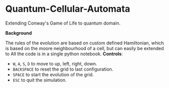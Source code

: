# Quantum-Cellular-Automata
Extending Conway's Game of Life to quantum domain. <br>

**Background**


The rules of the evolution are based on custom defined Hamiltonian, which is based on the moore neighbourhood of a cell, but can easily be extended to All the code is in a single python notebook.
**Controls**:
- <code>W</code>, <code>A</code>, <code>S</code>, <code>D</code> to move to up, left, right, down.
- <code>BACKSPACE</code> to reset the grid to last configuration.
- <code>SPACE</code> to start the evolution of the grid.
- <code>ESC</code> to quit the simulation.
